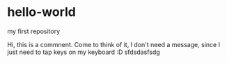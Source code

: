 # hello-world
my first repository

Hi, this is a commnent.
Come to think of it, I don't need a message, since I just need to tap keys on my keyboard :D 
sfdsdasfsdg
